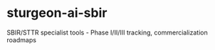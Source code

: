 # sturgeon-ai-sbir
SBIR/STTR specialist tools - Phase I/II/III tracking, commercialization roadmaps
